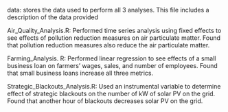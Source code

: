 data: stores the data used to perform all 3 analyses. This file includes a description of the data provided

Air_Quality_Analysis.R: Performed time series analysis using fixed effects to see effects of pollution reduction 
  measures on air particulate matter. Found that pollution reduction measures also reduce the air particulate matter.

Farming_Analysis. R: Performed linear regression to see effects of a small business loan on farmers’ wages, sales, 
  and number of employees. Found that small business loans increase all three metrics. 

Strategic_Blackouts_Analysis.R: Used an instrumental variable to determine effect of strategic blackouts on the number of 
  kW of solar PV on the grid. Found that another hour of blackouts decreases solar PV on the grid. 

